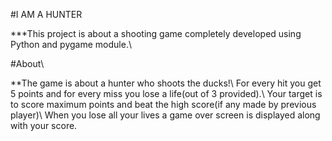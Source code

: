 #I AM A HUNTER

***This project is about a shooting game completely developed using Python and pygame module.\

#About\

**The game is about a hunter who shoots the ducks!\ For every hit you get 5 points and for every miss you lose a life(out of 3 provided).\ Your target is to score maximum points and beat the high score(if any made by previous player)\ When you lose all your lives a game over screen is displayed along with your score.